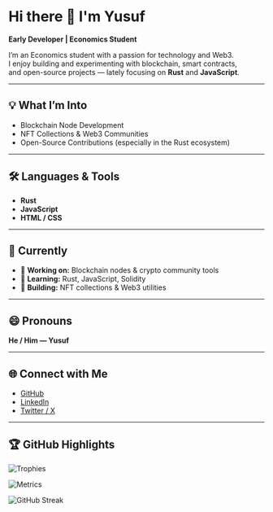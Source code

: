 # Hi there 👋 I'm Yusuf

**Early Developer | Economics Student**

I’m an Economics student with a passion for technology and Web3.  
I enjoy building and experimenting with blockchain, smart contracts,  
and open-source projects — lately focusing on **Rust** and **JavaScript**.

---

## 💡 What I’m Into
- Blockchain Node Development  
- NFT Collections & Web3 Communities  
- Open-Source Contributions (especially in the Rust ecosystem)  

---

## 🛠️ Languages & Tools
- **Rust**  
- **JavaScript**  
- **HTML / CSS**  

---

## 🚀 Currently
- 🔭 **Working on:** Blockchain nodes & crypto community tools  
- 🌱 **Learning:** Rust, JavaScript, Solidity  
- 🎯 **Building:** NFT collections & Web3 utilities  

---

## 😄 Pronouns
**He / Him — Yusuf**

---

## 🌐 Connect with Me
- [GitHub](https://github.com/ifreqs)  
- [LinkedIn](https://www.linkedin.com/in/yusuf-filizz/)  
- [Twitter / X](https://x.com/0xifreqs)  

---

## 🏆 GitHub Highlights
![Trophies](https://github-profile-trophy.vercel.app/?username=ifreqs&theme=radical&no-frame=true&no-bg=true&margin-w=4)  

![Metrics](https://metrics.lecoq.io/ifreqs)  

![GitHub Streak](https://streak-stats.demolab.com?user=ifreqs&theme=radical&hide_border=true)  


